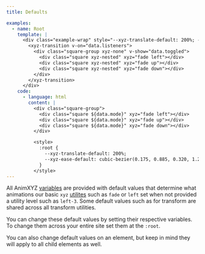 ```yaml
---
title: Defaults

examples:
  - name: Root
    template: |
      <div class="example-wrap" style="--xyz-translate-default: 200%; --xyz-ease-default: cubic-bezier(0.175, 0.885, 0.320, 1.275);">
        <xyz-transition v-on="data.listeners">
          <div class="square-group xyz-none" v-show="data.toggled">
            <div class="square xyz-nested" xyz="fade left"></div>
            <div class="square xyz-nested" xyz="fade up"></div>
            <div class="square xyz-nested" xyz="fade down"></div>
          </div>
        </xyz-transition>
      </div>
    code:
      - language: html
        content: |
          <div class="square-group">
            <div class="square ${data.mode}" xyz="fade left"></div>
            <div class="square ${data.mode}" xyz="fade up"></div>
            <div class="square ${data.mode}" xyz="fade down"></div>
          </div>

          <style>
            :root {
              --xyz-translate-default: 200%;
              --xyz-ease-default: cubic-bezier(0.175, 0.885, 0.320, 1.275);
            }
          </style>
---
```


All AnimXYZ [variables](#variables) are provided with default values that determine what animations our basic `xyz` [utilites](#utilities) such as `fade` or `left` set when not provided a utility level such as `left-3`. Some default values such as for transform are shared across all transform utilities.

You can change these default values by setting their respective variables. To change them across your entire site set them at the `:root`.

You can also change default values on an element, but keep in mind they will apply to all child elements as well.
